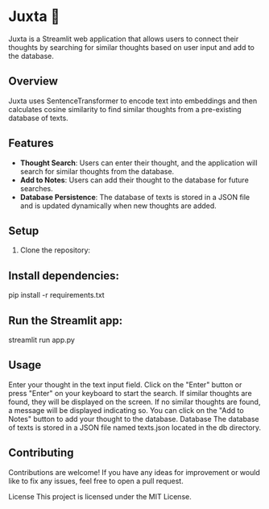 # Juxta :thought_balloon:

Juxta is a Streamlit web application that allows users to connect their thoughts by searching for similar thoughts based on user input and add to the database.

## Overview

Juxta uses SentenceTransformer to encode text into embeddings and then calculates cosine similarity to find similar thoughts from a pre-existing database of texts.

## Features

- **Thought Search**: Users can enter their thought, and the application will search for similar thoughts from the database.
- **Add to Notes**: Users can add their thought to the database for future searches.
- **Database Persistence**: The database of texts is stored in a JSON file and is updated dynamically when new thoughts are added.

## Setup

1. Clone the repository:



## Install dependencies:

pip install -r requirements.txt

## Run the Streamlit app:

streamlit run app.py

## Usage

Enter your thought in the text input field.
Click on the "Enter" button or press "Enter" on your keyboard to start the search.
If similar thoughts are found, they will be displayed on the screen.
If no similar thoughts are found, a message will be displayed indicating so.
You can click on the "Add to Notes" button to add your thought to the database.
Database
The database of texts is stored in a JSON file named texts.json located in the db directory.

## Contributing

Contributions are welcome! If you have any ideas for improvement or would like to fix any issues, feel free to open a pull request.

License
This project is licensed under the MIT License.
